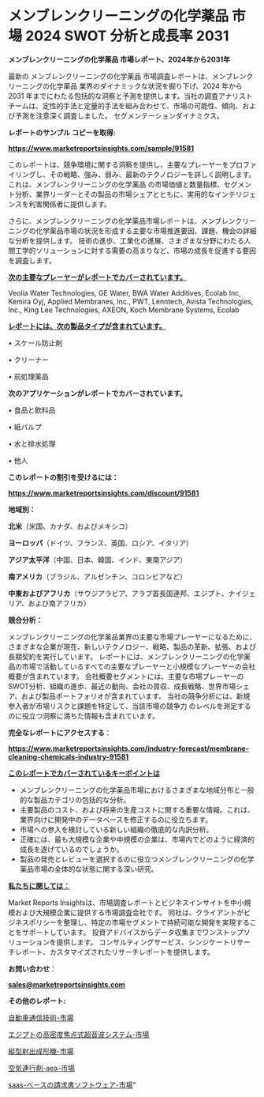 # メンブレンクリーニングの化学薬品 市場 2024 SWOT 分析と成長率 2031

<strong>メンブレンクリーニングの化学薬品 市場レポート、2024年から2031年</strong>

最新の メンブレンクリーニングの化学薬品 市場調査レポートは、メンブレンクリーニングの化学薬品 業界のダイナミックな状況を掘り下げ、2024 年から 2031 年までにわたる包括的な洞察と予測を提供します。当社の調査アナリスト チームは、定性的手法と定量的手法を組み合わせて、市場の可能性、傾向、および予測を注意深く調査しました。 セグメンテーションダイナミクス。



<strong>レポートのサンプル コピーを取得:</strong> <a href=https://www.marketreportsinsights.com/sample/91581>

<strong><u>https://www.marketreportsinsights.com/sample/91581</u></strong></a>

このレポートは、競争環境に関する洞察を提供し、主要なプレーヤーをプロファイリングし、その戦略、強み、弱み、最新のテクノロジーを詳しく説明します。 これは、メンブレンクリーニングの化学薬品 の市場価値と数量指標、セグメント分析、業界リーダーとその製品の市場シェアとともに、実用的なインテリジェンスを利害関係者に提供します。

さらに、メンブレンクリーニングの化学薬品市場レポートは、メンブレンクリーニングの化学薬品市場の状況を形成する主要な市場推進要因、課題、機会の詳細な分析を提供します。 技術の進歩、工業化の進展、さまざまな分野にわたる人間工学的ソリューションに対する需要の高まりなど、市場の成長を促進する要因を調査します。



<strong><u>次の主要なプレーヤーがレポートでカバーされています。</u></strong>

Veolia Water Technologies, GE Water, BWA Water Additives, Ecolab Inc, Kemira Oyj, Applied Membranes, Inc., PWT, Lenntech, Avista Technologies, Inc., King Lee Technologies, AXEON, Koch Membrane Systems, Ecolab



<strong><u><b>レポートには、次の製品タイプが含まれています。</b></u></strong>

• スケール防止剤

• クリーナー

• 前処理薬品



<strong><b>次のアプリケーションがレポートでカバーされています。</b></strong>

• 食品と飲料品

• 紙パルプ

• 水と排水処理

• 他人



<strong><b>このレポートの割引を受けるには：</b></strong><a href=https://www.marketreportsinsights.com/discount/91581>

<strong><u>https://www.marketreportsinsights.com/discount/91581</u></strong></a>



<strong>地域別：</strong>



<strong>北米</strong>（米国、カナダ、およびメキシコ）



<strong>ヨーロッパ</strong>（ドイツ、フランス、英国、ロシア、イタリア）



<strong>アジア太平洋</strong>（中国、日本、韓国、インド、東南アジア）



<strong>南アメリカ</strong>（ブラジル、アルゼンチン、コロンビアなど）



<strong>中東およびアフリカ</strong>（サウジアラビア、アラブ首長国連邦、エジプト、ナイジェリア、および南アフリカ）



<strong>競合分析：</strong>

メンブレンクリーニングの化学薬品業界の主要な市場プレーヤーになるために、さまざまな企業が現在、新しいテクノロジー、戦略、製品の革新、拡張、および長期契約を実行しています。 レポートには、メンブレンクリーニングの化学薬品の市場で活動しているすべての主要なプレーヤーと小規模なプレーヤーの会社概要が含まれています。 会社概要セグメントには、主要な市場プレーヤーのSWOT分析、組織の進歩、最近の動向、会社の買収、成長戦略、世界市場シェア、および製品ポートフォリオが含まれています。 当社の競争分析には、新規参入者が市場リスクと課題を特定して、当該市場の競争力 のレベルを測定するのに役立つ洞察に満ちた情報も含まれています。



<strong>完全なレポートにアクセスする</strong>：

<a href=https://www.marketreportsinsights.com/industry-forecast/membrane-cleaning-chemicals-industry-91581>

<strong><u>https://www.marketreportsinsights.com/industry-forecast/membrane-cleaning-chemicals-industry-91581</u></strong></a>



<strong><u><b>このレポートでカバーされているキーポイントは</b></u></strong>
<ul>
  <li>メンブレンクリーニングの化学薬品市場におけるさまざまな地域分布と一般的な製品カテゴリの包括的な分析。</li>
  <li>主要製品のコスト、および将来の生産コストに関する重要な情報。これは、業界向けに開発中のデータベースを修正するのに役立ちます。</li>
  <li>市場への参入を検討している新しい組織の徹底的な内訳分析。</li>
  <li>正確には、最も大規模な企業や中規模の企業は、市場内でどのように経済的成長を遂げているのでしょうか。</li>
  <li>製品の発売とレビューを選択するのに役立つメンブレンクリーニングの化学薬品市場の全体的な状態に関する深い研究。</li>
</ul>


<strong><u><b>私たちに関しては：</b></u></strong>

Market Reports Insightsは、市場調査レポートとビジネスインサイトを中小規模および大規模企業に提供する市場調査会社です。 同社は、クライアントがビジネスポリシーを整理し、特定の市場セグメントで持続可能な開発を実現することをサポートしています。 投資アドバイスからデータ収集までワンストップソリューションを提供します。 コンサルティングサービス、シンジケートリサーチレポート、カスタマイズされたリサーチレポートを提供します。



<strong><b>お問い合わせ</b></strong>：

<a href=mailto:sales@marketreportsinsights.com>

<strong><u>sales@marketreportsinsights.com</u></strong></a>



<strong>その他のレポート:</strong>

<a href=https://www.linkedin.com/pulse/自動車通信技術-市場-2023-新興市場-将来の動向と市場需要-2030-ir6mf/>自動車通信技術-市場</a>

<a href=https://www.linkedin.com/pulse/エジプトの高密度焦点式超音波システム-市場-2023-swot-分析と最新イノベーション-igsff/>エジプトの高密度焦点式超音波システム-市場</a>

<a href=https://www.linkedin.com/pulse/縦型射出成形機-市場-2030-年までの需要に焦点を当てた-2023-kxfwf/>縦型射出成形機-市場</a>

<a href=https://www.linkedin.com/pulse/空気連行剤-aea-市場-2023-年のダイナミクスとビジネストレンド-3ggpf/>空気連行剤-aea-市場</a>

<a href=https://www.linkedin.com/pulse/saas-ベースの請求書ソフトウェア-市場-2030-年までの需要に焦点を当てた-gvwjf/>saas-ベースの請求書ソフトウェア-市場</a>"
